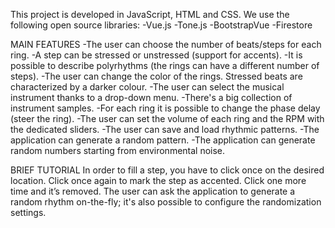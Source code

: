 This project is developed in JavaScript, HTML and CSS. We use the following open source libraries:
-Vue.js
-Tone.js
-BootstrapVue
-Firestore

MAIN FEATURES
-The user can choose the number of beats/steps for each ring.
-A step can be stressed or unstressed (support for accents).
-It is possible to describe polyrhythms (the rings can have a different number of steps).
-The user can change the color of the rings. Stressed beats are characterized by a darker colour.
-The user can select the musical instrument thanks to a drop-down menu.
-There's a big collection of instrument samples.
-For each ring it is possible to change the phase delay (steer the ring).
-The user can set the volume of each ring and the RPM with the dedicated sliders.
-The user can save and load rhythmic patterns.
-The application can generate a random pattern.
-The application can generate random numbers starting from environmental noise.

BRIEF TUTORIAL
In order to fill a step, you have to click once on the desired location. 
Click once again to mark the step as accented.
Click one more time and it’s removed.
The user can ask the application to generate a random rhythm on-the-fly; it's also possible to configure the randomization settings.